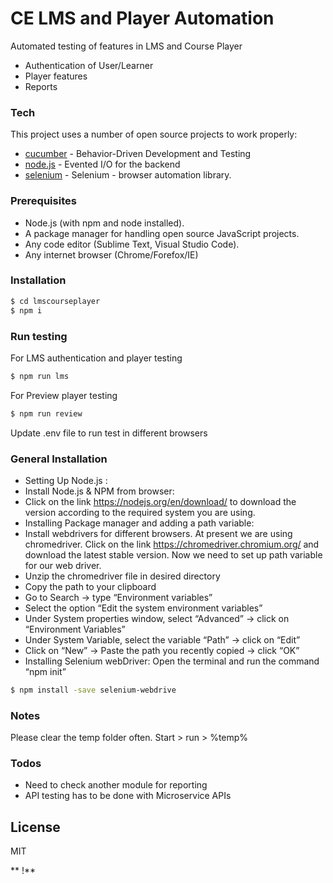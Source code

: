 # CE LMS and Player Automation

Automated testing of features in LMS and Course Player
  - Authentication of User/Learner
  - Player features
  - Reports
### Tech
This project uses a number of open source projects to work properly:

* [cucumber] - Behavior-Driven Development and Testing
* [node.js] - Evented I/O for the backend
* [selenium] - Selenium - browser automation library. 

### Prerequisites
- Node.js (with npm and node installed).
- A package manager for handling open source JavaScript projects.
- Any code editor (Sublime Text, Visual Studio Code).
- Any internet browser (Chrome/Forefox/IE)

### Installation 
```sh
$ cd lmscourseplayer
$ npm i
```

### Run testing
For LMS authentication and player testing
```sh
$ npm run lms
```
For Preview player testing
```sh
$ npm run review
```
Update .env file to run test in different browsers

### General Installation 
- Setting Up Node.js :
- Install Node.js & NPM from browser: 
- Click on the link https://nodejs.org/en/download/ to download the version according to the required system you are using.
- Installing Package manager and adding a path variable:
- Install webdrivers for different browsers. At present we are using chromedriver. Click on the link https://chromedriver.chromium.org/ and download the latest stable version. Now we need to set up path variable for our web driver.
- Unzip the chromedriver file in desired directory
- Copy the path to your clipboard
- Go to Search -> type “Environment variables”
- Select the option “Edit the system environment variables”
- Under System properties window, select “Advanced” -> click on “Environment Variables”
- Under System Variable, select the variable “Path” -> click on “Edit”
- Click on “New” -> Paste the path you recently copied -> click “OK”
- Installing Selenium webDriver:
Open the terminal and run the command “npm init”
```sh
$ npm install -save selenium-webdrive
```
### Notes
Please clear the temp folder often.
Start > run > %temp%

### Todos
- Need to check another module for reporting
- API testing has to be done with Microservice APIs

License
----

MIT

**  !**

   [selenium]: <https://www.selenium.dev/selenium/docs/api/javascript/index.html>
   [cucumber]: <https://cucumber.io/>
   [node.js]: <http://nodejs.org>
   
 